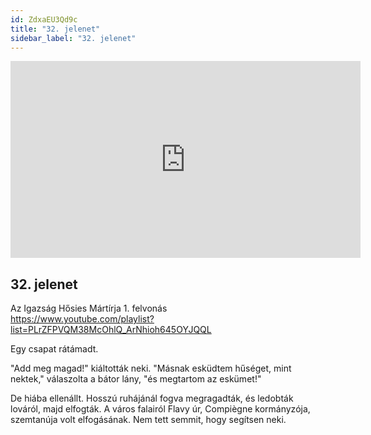 ```yaml
---
id: ZdxaEU3Qd9c
title: "32. jelenet"
sidebar_label: "32. jelenet"
---
```


<div class="video-float-container">
  <iframe
    width="560"
    height="315"
    src="https://www.youtube.com/embed/ZdxaEU3Qd9c"
    title="YouTube video player"
    frameborder="0"
    allow="accelerometer; autoplay; clipboard-write; encrypted-media; gyroscope; picture-in-picture; web-share"
    referrerpolicy="strict-origin-when-cross-origin"
    allowfullscreen
  ></iframe>
</div>

## 32. jelenet

Az Igazság Hősies Mártírja 1. felvonás  
https://www.youtube.com/playlist?list=PLrZFPVQM38McOhlQ_ArNhioh645OYJQQL

Egy csapat rátámadt.

"Add meg magad!" kiáltották neki. "Másnak esküdtem hűséget, mint nektek," válaszolta a bátor lány, "és megtartom az eskümet!"

De hiába ellenállt. Hosszú ruhájánál fogva megragadták, és ledobták lováról, majd elfogták. A város falairól Flavy úr, Compiègne kormányzója, szemtanúja volt elfogásának. Nem tett semmit, hogy segítsen neki.
